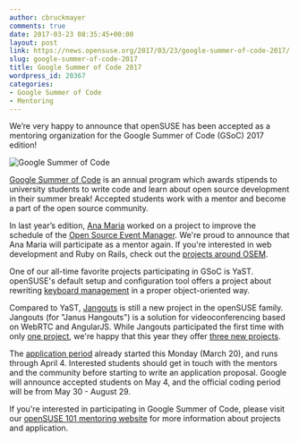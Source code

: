 ```yaml
---
author: cbruckmayer
comments: true
date: 2017-03-23 08:35:45+00:00
layout: post
link: https://news.opensuse.org/2017/03/23/google-summer-of-code-2017/
slug: google-summer-of-code-2017
title: Google Summer of Code 2017
wordpress_id: 20367
categories:
- Google Summer of Code
- Mentoring
---
```


We’re very happy to announce that openSUSE has been accepted as a mentoring organization for the Google Summer of Code (GSoC) 2017 edition!

![Google Summer of Code](https://developers.google.com/open-source/gsoc/resources/downloads/GSoC-logo-horizontal-800.png)

[Google Summer of Code](https://developers.google.com/open-source/gsoc/) is an annual program which awards stipends to university students to write code and learn about open source development in their summer break! Accepted students work with a mentor and become a part of the open source community.

In last year’s edition, [Ana Maria](https://gsocwithopensuse.wordpress.com/) worked on a project to improve the schedule of the [Open Source Event Manager](https://github.com/openSUSE/osem). We're proud to announce that Ana Maria will participate as a mentor again. If you're interested in web development and Ruby on Rails, check out the [projects around OSEM](https://github.com/openSUSE/mentoring/issues?q=is%3Aopen+is%3Aissue+label%3AOSEM).

One of our all-time favorite projects participating in GSoC is YaST. openSUSE's default setup and configuration tool offers a project about rewriting [keyboard management](https://github.com/openSUSE/mentoring/issues/79) in a proper object-oriented way.

Compared to YaST, [Jangouts](https://github.com/jangouts/jangouts) is still a new project in the openSUSE family. Jangouts (for "Janus Hangouts") is a solution for videoconferencing based on WebRTC and AngularJS. While Jangouts participated the first time with only [one project](https://thingsofgeek.com/), we're happy that this year they offer [three new projects](https://github.com/openSUSE/mentoring/issues?q=is%3Aissue+label%3AJangouts+is%3Aopen).

The [application period](https://developers.google.com/open-source/gsoc/timeline) already started this Monday (March 20), and runs through April 4. Interested students should get in touch with the mentors and the community before starting to write an application proposal. Google will announce accepted students on May 4, and the official coding period will be from May 30 - August 29.

If you're interested in participating in Google Summer of Code, please visit our [openSUSE 101 mentoring website](http://101.opensuse.org/gsoc/) for more information about projects and application.
